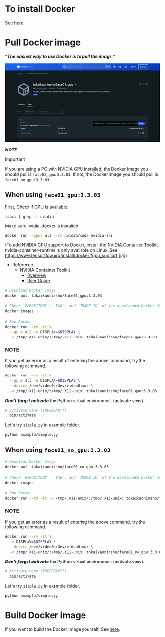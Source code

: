 # To install Docker
See [here](Install_docker.md).


# Pull Docker image
\****The easiest way to use Docker is to pull the image.***\*

![](assets/2024-07-27-11-46-37.png)

***NOTE***
> [!IMPORTANT]
> If you are using a PC with NVIDIA GPU installed, the Docker Image you should pull is `face01_gpu:3.3.03`.
> If not, the Docker Image you should pull is `face01_no_gpu:3.3.03`.


## When using `face01_gpu:3.3.03`
First, Check if GPU is available.
```bash
lspci | grep -i nvidia
```
Make sure nvidia-docker is installed.
```bash
docker run --gpus all --rm nvidia/cuda nvidia-smi
```
(To add NVIDIA GPU support to Docker, install the [NVIDIA Container Toolkit](https://github.com/NVIDIA/nvidia-docker/blob/master/README.md#quickstart). nvidia-container-runtime is only available on Linux.
See https://www.tensorflow.org/install/docker#gpu_support [ja])
  - Reference
    - NVIDIA Container Toolkit
      - [Overview](https://docs.nvidia.com/datacenter/cloud-native/container-toolkit/overview.html)
      - [User Guide](https://docs.nvidia.com/datacenter/cloud-native/container-toolkit/user-guide.html)


```bash
# Download Docker Image
docker pull tokaikaoninsho/face01_gpu:3.3.03

# Check `REPOSITORY`, `TAG`, and `IMAGE ID` of the downloaded Docker Image. (IMPORTANT!)
docker images

# Run Docker
docker run --rm -it \
  --gpus all -e DISPLAY=$DISPLAY \
  -v /tmp/.X11-unix/:/tmp/.X11-unix: tokaikaoninsho/face01_gpu:3.3.03
```


### **NOTE**
If you get an error as a result of entering the above command, try the following command.

```bash
docker run --rm -it \
  --gpus all -e DISPLAY=$DISPLAY \
  --device /dev/video0:/dev/video0:mwr \
  -v /tmp/.X11-unix/:/tmp/.X11-unix: tokaikaoninsho/face01_gpu:3.3.03
```

***Don't forget activate*** the Python virtual environment (activate venv).
```bash
# Activate venv (IMPORTANT!)
. bin/activate
```


Let's try `simple.py` in example folder.
```bash
python example/simple.py
```


## When using `face01_no_gpu:3.3.03`
```bash
# Download Docker Image
docker pull tokaikaoninsho/face01_no_gpu:3.3.03

# Check `REPOSITORY`, `TAG`, and `IMAGE ID` of the downloaded Docker Image. (IMPORTANT!)
docker images

# Run Docker
docker run --rm -it -v /tmp/.X11-unix/:/tmp/.X11-unix: tokaikaoninsho/face01_no_gpu:3.3.03
```


### **NOTE**
If you get an error as a result of entering the above command, try the following command.
```bash
docker run --rm -it \
  -e DISPLAY=$DISPLAY \
  --device /dev/video0:/dev/video0:mwr \
  -v /tmp/.X11-unix/:/tmp/.X11-unix: tokaikaoninsho/face01_no_gpu:3.3.03
```

***Don't forget activate*** the Python virtual environment (activate venv).
```bash
# Activate venv (IMPORTANT!)
. bin/activate
```


Let's try `simple.py` in example folder.
```bash
python example/simple.py
```


# Build Docker image
If you want to build the Docker Image yourself, See [here](build_docker_image.md).

